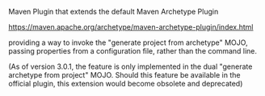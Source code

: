 Maven Plugin that extends the default Maven Archetype Plugin

https://maven.apache.org/archetype/maven-archetype-plugin/index.html

providing a way to invoke the "generate project from archetype" MOJO, 
passing properties from a configuration file, rather than the command line.

(As of version 3.0.1, the feature is only implemented in the dual
"generate archetype from project" MOJO. Should this feature be available
in the official plugin, this extension would become obsolete and deprecated)
